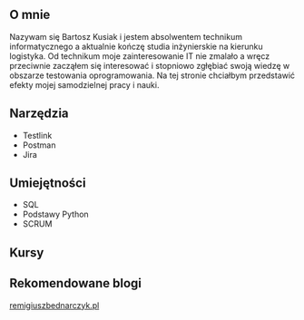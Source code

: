 
## O mnie
  Nazywam się Bartosz Kusiak i jestem absolwentem technikum informatycznego a aktualnie kończę studia inżynierskie na kierunku logistyka. Od technikum moje zainteresowanie IT nie zmalało a wręcz przeciwnie zacząłem się interesować i stopniowo zgłębiać swoją wiedzę w obszarze testowania oprogramowania. Na tej stronie chciałbym przedstawić efekty mojej samodzielnej pracy i nauki.
  
## Narzędzia
* Testlink
* Postman
* Jira
 
## Umiejętności
* SQL
* Podstawy Python
* SCRUM

## Kursy

## Rekomendowane blogi
[remigiuszbednarczyk.pl](https://remigiuszbednarczyk.pl)

  
  
  
<!---
BartoszKusiak/BartoszKusiak is a ✨ special ✨ repository because its `README.md` (this file) appears on your GitHub profile.
You can click the Preview link to take a look at your changes.
--->
